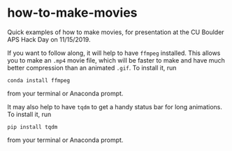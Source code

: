 # how-to-make-movies
Quick examples of how to make movies, for presentation at the CU Boulder APS Hack Day on 11/15/2019.

If you want to follow along, it will help to have `ffmpeg` installed. This allows you to make an `.mp4` movie file, which will be faster to make and have much better compression than an animated `.gif`. To install it, run
```
conda install ffmpeg
```
from your terminal or Anaconda prompt.

It may also help to have `tqdm` to get a handy status bar for long animations. To install it, run
```
pip install tqdm
```
from your terminal or Anaconda prompt.